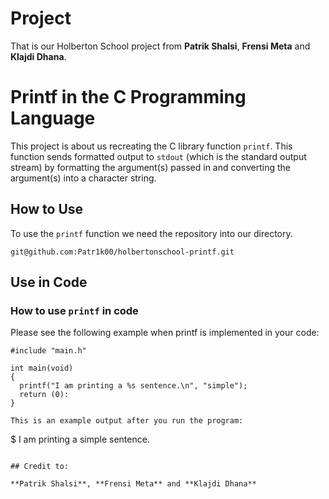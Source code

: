 # Project

That is our Holberton School project from **Patrik Shalsi**, **Frensi Meta** and **Klajdi Dhana**.

# Printf in the C Programming Language

This project is about us recreating the C library function ```printf```. This function sends formatted output to ```stdout``` (which is the standard output stream) by formatting the argument(s) passed in and converting the argument(s) into a character string.

## How to Use

To use the ```printf``` function we need the repository into our directory.

```
git@github.com:Patr1k00/holbertonschool-printf.git
```

## Use in Code

### How to use ```printf``` in code

Please see the following example when printf is implemented in your code:

```
#include "main.h"

int main(void)
{
  printf("I am printing a %s sentence.\n", "simple");
  return (0):
}

This is an example output after you run the program: 

```
$ I am printing a simple sentence.
```

## Credit to:

**Patrik Shalsi**, **Frensi Meta** and **Klajdi Dhana**
